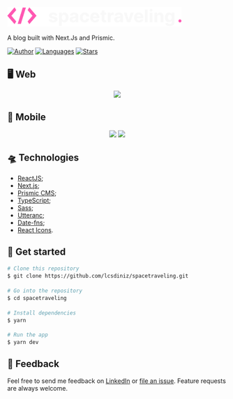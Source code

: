 <p align="left">
  <img alt="Space Traveling" title="Space Traveling" src="public/images/logo.svg" width="400">  
  
  
  A blog built with Next.Js and Prismic.
</p>


  [![Author](https://img.shields.io/badge/author-lcsdiniz-FF57B2)](https://www.linkedin.com/in/lcsdiniz/)
  [![Languages](https://img.shields.io/github/languages/count/lcsdiniz/spacetraveling?color=FF57B2)](#)
  [![Stars](https://img.shields.io/github/stars/lcsdiniz/github-explorer?color=FF57B2)](https://github.com/lcsdiniz/spacetraveling/stargazers)
<p align="center">
  
## 🖥 Web 
<p align="center">
  <img src="https://user-images.githubusercontent.com/37384872/115939191-b8968a80-a473-11eb-9b58-ee51655ad3bf.gif" width=700>
</p>

## 📱 Mobile
<p align="center">
  <img src="https://user-images.githubusercontent.com/37384872/115939466-846f9980-a474-11eb-9375-b5aca615fed5.png" width=300>
  <img src="https://user-images.githubusercontent.com/37384872/115939467-85083000-a474-11eb-9eed-6e00c5738bdb.png" width=300>
</p>

## 🛸 Technologies
- [ReactJS](https://reactjs.org/);
- [Next.js](https://nextjs.org/);
- [Prismic CMS](https://prismic.io/);
- [TypeScript](https://www.typescriptlang.org/);
- [Sass](https://sass-lang.com/);
- [Utteranc](https://utteranc.es/);
- [Date-fns](https://date-fns.org/);
- [React Icons](https://react-icons.netlify.com/#/).

## 🏁 Get started
```bash
# Clone this repository
$ git clone https://github.com/lcsdiniz/spacetraveling.git

# Go into the repository
$ cd spacetraveling

# Install dependencies
$ yarn

# Run the app
$ yarn dev
```

## 📮 Feedback

Feel free to send me feedback on [LinkedIn](https://www.linkedin.com/in/lcsdiniz/) or [file an
issue](https://github.com/lcsdiniz/spacetraveling/issues/new). Feature requests are always welcome.
